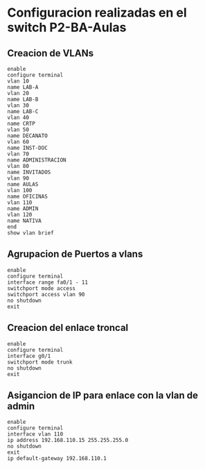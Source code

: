 # Configuracion realizadas en el switch P2-BA-Aulas
## Creacion de VLANs
```
enable
configure terminal
vlan 10
name LAB-A
vlan 20
name LAB-B
vlan 30
name LAB-C
vlan 40
name CRTP
vlan 50
name DECANATO
vlan 60
name INST-DOC
vlan 70
name ADMINISTRACION
vlan 80
name INVITADOS
vlan 90
name AULAS
vlan 100
name OFICINAS
vlan 110
name ADMIN
vlan 120
name NATIVA
end
show vlan brief
```

## Agrupacion de Puertos a vlans

```
enable
configure terminal
interface range fa0/1 - 11
switchport mode access
switchport access vlan 90
no shutdown
exit
```

## Creacion del enlace troncal

```
enable
configure terminal
interface g0/1
switchport mode trunk
no shutdown
exit
```

## Asigancion de IP para enlace con la vlan de admin

```
enable
configure terminal
interface vlan 110
ip address 192.168.110.15 255.255.255.0
no shutdown
exit
ip default-gateway 192.168.110.1
```